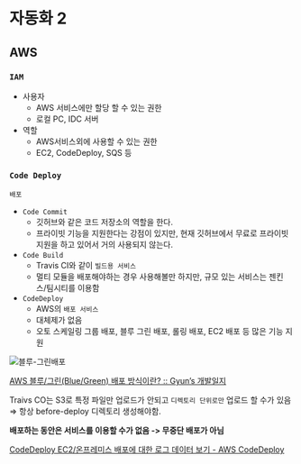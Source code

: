 # 자동화 2
 

## AWS
### `IAM`

- 사용자
	- AWS 서비스에만 할당 할 수 있는 권한
	- 로컬 PC, IDC 서버
- 역할
	- AWS서비스외에 사용할 수 있는 권한
	- EC2, CodeDeploy, SQS 등


### `Code Deploy`
`배포`
- `Code Commit`
	- 깃허브와 같은 코드 저장소의 역할을 한다.
	- 프라이빗 기능을 지원한다는 강점이 있지만, 현재 깃허브에서 무료로 프라이빗 지원을 하고 있어서 거의 사용되지 않는다.
- `Code Build`
	- Travis CI와 같이 `빌드용 서비스`
	- 멀티 모듈을 배포해야하는 경우 사용해볼만 하지만, 규모 있는 서비스는 젠킨스/팀시티를 이용함
- `CodeDeploy`
	- AWS의 `배포 서비스`
	- 대체제가 없음
	- 오토 스케일링 그룹 배포, 블루 그린 배포, 롤링 배포, EC2 배포 등 많은 기능 지원


![블루-그린배포](https://user-images.githubusercontent.com/45676906/114496301-9b371480-9c5a-11eb-8a83-e1cc0cf2066d.jpeg)

[AWS 블루/그린(Blue/Green) 배포 방식이란? :: Gyun’s 개발일지](https://devlog-wjdrbs96.tistory.com/300)

Traivs CO는 S3로 특정 파일만 업로드가 안되고 `디렉토리 단위로만` 업로드 할 수가 있음 ⇒ 항상 before-deploy  디렉토리 생성해야함.

**배포하는 동안은 서비스를 이용할 수가 없음 -> 무중단 배포가 아님**

[CodeDeploy EC2/온프레미스 배포에 대한 로그 데이터 보기 - AWS CodeDeploy](https://docs.aws.amazon.com/ko_kr/codedeploy/latest/userguide/deployments-view-logs.html)